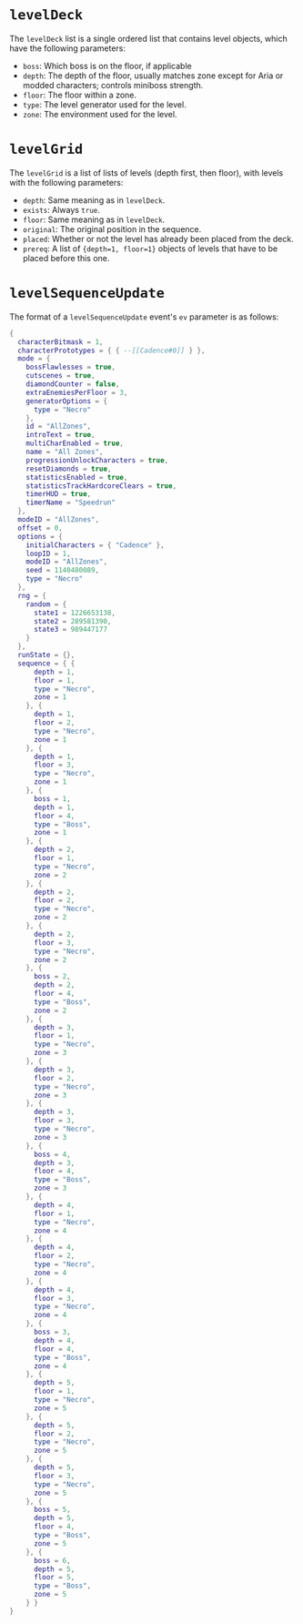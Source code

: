 # `levelDeck`
The `levelDeck` list is a single ordered list that contains level objects, which have the following parameters:

* `boss`: Which boss is on the floor, if applicable
* `depth`: The depth of the floor, usually matches zone except for Aria or modded characters; controls miniboss strength.
* `floor`: The floor within a zone.
* `type`: The level generator used for the level.
* `zone`: The environment used for the level.


# `levelGrid`
The `levelGrid` is a list of lists of levels (depth first, then floor), with levels with the following parameters:

* `depth`: Same meaning as in `levelDeck`.
* `exists`: Always `true`.
* `floor`: Same meaning as in `levelDeck`.
* `original`: The original position in the sequence.
* `placed`: Whether or not the level has already been placed from the deck.
* `prereq`: A list of `{depth=1, floor=1}` objects of levels that have to be placed before this one.


# `levelSequenceUpdate`
The format of a `levelSequenceUpdate` event's `ev` parameter is as follows:

```lua
{
  characterBitmask = 1,
  characterPrototypes = { { --[[Cadence#0]] } },
  mode = {
    bossFlawlesses = true,
    cutscenes = true,
    diamondCounter = false,
    extraEnemiesPerFloor = 3,
    generatorOptions = {
      type = "Necro"
    },
    id = "AllZones",
    introText = true,
    multiCharEnabled = true,
    name = "All Zones",
    progressionUnlockCharacters = true,
    resetDiamonds = true,
    statisticsEnabled = true,
    statisticsTrackHardcoreClears = true,
    timerHUD = true,
    timerName = "Speedrun"
  },
  modeID = "AllZones",
  offset = 0,
  options = {
    initialCharacters = { "Cadence" },
    loopID = 1,
    modeID = "AllZones",
    seed = 1140480089,
    type = "Necro"
  },
  rng = {
    random = {
      state1 = 1226653138,
      state2 = 289581390,
      state3 = 989447177
    }
  },
  runState = {},
  sequence = { {
      depth = 1,
      floor = 1,
      type = "Necro",
      zone = 1
    }, {
      depth = 1,
      floor = 2,
      type = "Necro",
      zone = 1
    }, {
      depth = 1,
      floor = 3,
      type = "Necro",
      zone = 1
    }, {
      boss = 1,
      depth = 1,
      floor = 4,
      type = "Boss",
      zone = 1
    }, {
      depth = 2,
      floor = 1,
      type = "Necro",
      zone = 2
    }, {
      depth = 2,
      floor = 2,
      type = "Necro",
      zone = 2
    }, {
      depth = 2,
      floor = 3,
      type = "Necro",
      zone = 2
    }, {
      boss = 2,
      depth = 2,
      floor = 4,
      type = "Boss",
      zone = 2
    }, {
      depth = 3,
      floor = 1,
      type = "Necro",
      zone = 3
    }, {
      depth = 3,
      floor = 2,
      type = "Necro",
      zone = 3
    }, {
      depth = 3,
      floor = 3,
      type = "Necro",
      zone = 3
    }, {
      boss = 4,
      depth = 3,
      floor = 4,
      type = "Boss",
      zone = 3
    }, {
      depth = 4,
      floor = 1,
      type = "Necro",
      zone = 4
    }, {
      depth = 4,
      floor = 2,
      type = "Necro",
      zone = 4
    }, {
      depth = 4,
      floor = 3,
      type = "Necro",
      zone = 4
    }, {
      boss = 3,
      depth = 4,
      floor = 4,
      type = "Boss",
      zone = 4
    }, {
      depth = 5,
      floor = 1,
      type = "Necro",
      zone = 5
    }, {
      depth = 5,
      floor = 2,
      type = "Necro",
      zone = 5
    }, {
      depth = 5,
      floor = 3,
      type = "Necro",
      zone = 5
    }, {
      boss = 5,
      depth = 5,
      floor = 4,
      type = "Boss",
      zone = 5
    }, {
      boss = 6,
      depth = 5,
      floor = 5,
      type = "Boss",
      zone = 5
    } }
}
```